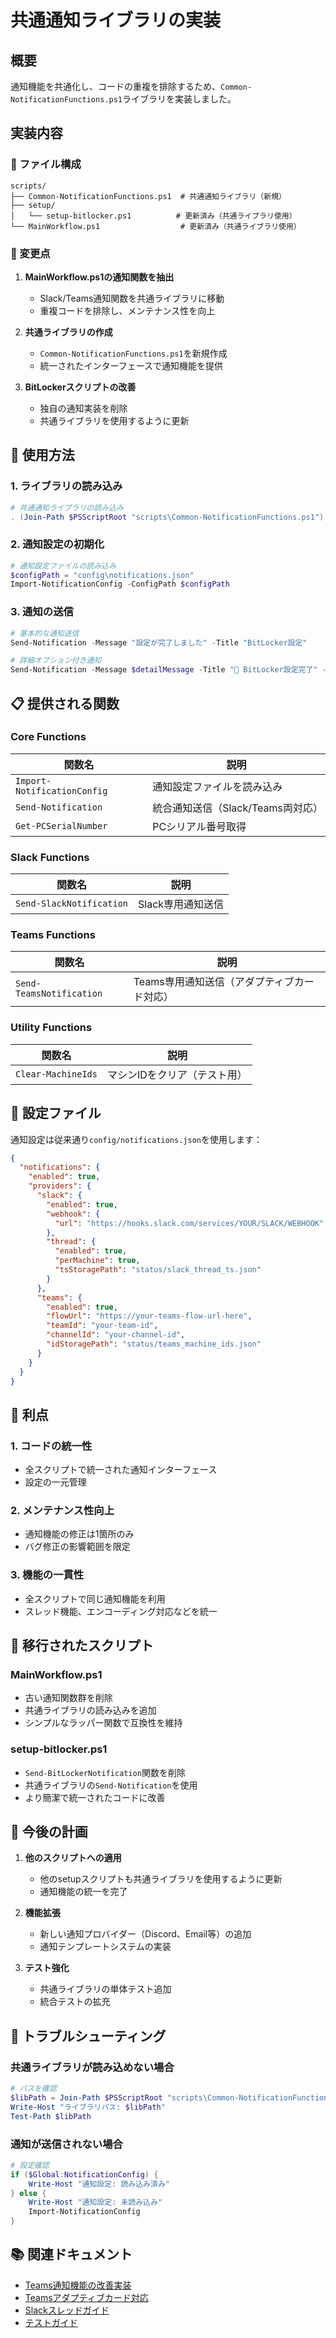 # 共通通知ライブラリの実装

## 概要

通知機能を共通化し、コードの重複を排除するため、`Common-NotificationFunctions.ps1`ライブラリを実装しました。

## 実装内容

### 📂 ファイル構成

```
scripts/
├── Common-NotificationFunctions.ps1  # 共通通知ライブラリ（新規）
├── setup/
│   └── setup-bitlocker.ps1          # 更新済み（共通ライブラリ使用）
└── MainWorkflow.ps1                  # 更新済み（共通ライブラリ使用）
```

### 🔄 変更点

1. **MainWorkflow.ps1の通知関数を抽出**
   - Slack/Teams通知関数を共通ライブラリに移動
   - 重複コードを排除し、メンテナンス性を向上

2. **共通ライブラリの作成**
   - `Common-NotificationFunctions.ps1`を新規作成
   - 統一されたインターフェースで通知機能を提供

3. **BitLockerスクリプトの改善**
   - 独自の通知実装を削除
   - 共通ライブラリを使用するように更新

## 🔧 使用方法

### 1. ライブラリの読み込み

```powershell
# 共通通知ライブラリの読み込み
. (Join-Path $PSScriptRoot "scripts\Common-NotificationFunctions.ps1")
```

### 2. 通知設定の初期化

```powershell
# 通知設定ファイルの読み込み
$configPath = "config\notifications.json"
Import-NotificationConfig -ConfigPath $configPath
```

### 3. 通知の送信

```powershell
# 基本的な通知送信
Send-Notification -Message "設定が完了しました" -Title "BitLocker設定"

# 詳細オプション付き通知
Send-Notification -Message $detailMessage -Title "🔐 BitLocker設定完了" -Level "INFO" -RequiresUserAction $false
```

## 📋 提供される関数

### Core Functions

| 関数名 | 説明 |
|--------|------|
| `Import-NotificationConfig` | 通知設定ファイルを読み込み |
| `Send-Notification` | 統合通知送信（Slack/Teams両対応） |
| `Get-PCSerialNumber` | PCシリアル番号取得 |

### Slack Functions

| 関数名 | 説明 |
|--------|------|
| `Send-SlackNotification` | Slack専用通知送信 |

### Teams Functions

| 関数名 | 説明 |
|--------|------|
| `Send-TeamsNotification` | Teams専用通知送信（アダプティブカード対応） |

### Utility Functions

| 関数名 | 説明 |
|--------|------|
| `Clear-MachineIds` | マシンIDをクリア（テスト用） |

## 🔧 設定ファイル

通知設定は従来通り`config/notifications.json`を使用します：

```json
{
  "notifications": {
    "enabled": true,
    "providers": {
      "slack": {
        "enabled": true,
        "webhook": {
          "url": "https://hooks.slack.com/services/YOUR/SLACK/WEBHOOK"
        },
        "thread": {
          "enabled": true,
          "perMachine": true,
          "tsStoragePath": "status/slack_thread_ts.json"
        }
      },
      "teams": {
        "enabled": true,
        "flowUrl": "https://your-teams-flow-url-here",
        "teamId": "your-team-id",
        "channelId": "your-channel-id",
        "idStoragePath": "status/teams_machine_ids.json"
      }
    }
  }
}
```

## 🚀 利点

### 1. コードの統一性
- 全スクリプトで統一された通知インターフェース
- 設定の一元管理

### 2. メンテナンス性向上
- 通知機能の修正は1箇所のみ
- バグ修正の影響範囲を限定

### 3. 機能の一貫性
- 全スクリプトで同じ通知機能を利用
- スレッド機能、エンコーディング対応などを統一

## 🔄 移行されたスクリプト

### MainWorkflow.ps1
- 古い通知関数群を削除
- 共通ライブラリの読み込みを追加
- シンプルなラッパー関数で互換性を維持

### setup-bitlocker.ps1
- `Send-BitLockerNotification`関数を削除
- 共通ライブラリの`Send-Notification`を使用
- より簡潔で統一されたコードに改善

## 📝 今後の計画

1. **他のスクリプトへの適用**
   - 他のsetupスクリプトも共通ライブラリを使用するように更新
   - 通知機能の統一を完了

2. **機能拡張**
   - 新しい通知プロバイダー（Discord、Email等）の追加
   - 通知テンプレートシステムの実装

3. **テスト強化**
   - 共通ライブラリの単体テスト追加
   - 統合テストの拡充

## 🐛 トラブルシューティング

### 共通ライブラリが読み込めない場合

```powershell
# パスを確認
$libPath = Join-Path $PSScriptRoot "scripts\Common-NotificationFunctions.ps1"
Write-Host "ライブラリパス: $libPath"
Test-Path $libPath
```

### 通知が送信されない場合

```powershell
# 設定確認
if ($Global:NotificationConfig) {
    Write-Host "通知設定: 読み込み済み"
} else {
    Write-Host "通知設定: 未読み込み"
    Import-NotificationConfig
}
```

## 📚 関連ドキュメント

- [Teams通知機能の改善実装](Teams-Notifications-Enhancement.md)
- [Teamsアダプティブカード対応](Teams-Adaptive-Cards-Implementation.md)
- [Slackスレッドガイド](Slack-Thread-Guide.md)
- [テストガイド](Testing-Guide.md)
